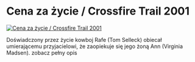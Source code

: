 Cena za życie / Crossfire Trail 2001 
=============
[![Cena za życie / Crossfire Trail 2001 ](http://vidos.pl/images/player.gif)](http://vidos.pl/cena-za-zycie-crossfire-trail-2001)

 Doświadczony przez życie kowboj Rafe (Tom Selleck) obiecał umierającemu przyjacielowi, że zaopiekuje się jego żoną Ann (Virginia Madsen). zobacz pełny opis
